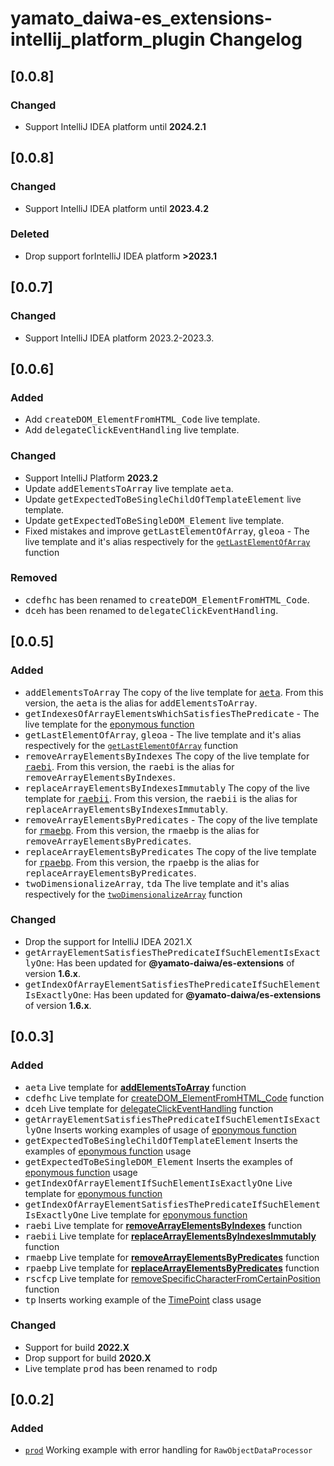 <!-- Keep a Changelog guide -> https://keepachangelog.com -->

# yamato_daiwa-es_extensions-intellij_platform_plugin Changelog

## [0.0.8]

### Changed

* Support IntelliJ IDEA platform until **2024.2.1**


## [0.0.8]

### Changed

* Support IntelliJ IDEA platform until **2023.4.2**

### Deleted

* Drop support forIntelliJ IDEA platform **>2023.1**


## [0.0.7]

### Changed

* Support IntelliJ IDEA platform 2023.2-2023.3.


## [0.0.6]

### Added

* Add <kbd>createDOM_ElementFromHTML_Code</kbd> live template.
* Add <kbd>delegateClickEventHandling</kbd> live template.

### Changed

* Support IntelliJ Platform **2023.2**
* Update <kbd>addElementsToArray</kbd> live template <kbd>aeta</kbd>.
* Update <kbd>getExpectedToBeSingleChildOfTemplateElement</kbd> live template.
* Update <kbd>getExpectedToBeSingleDOM_Element</kbd> live template.
* Fixed mistakes and improve <kbd>getLastElementOfArray</kbd>, <kbd>gleoa</kbd> - The live template and it's alias respectively for the [`getLastElementOfArray`](https://ee.yamato-daiwa.com/CoreLibrary/Functionality/Arrays/getLastElementOfArray/getLastElementOfArray.english.html) function


### Removed

* <kbd>cdefhc</kbd> has been renamed to <kbd>createDOM_ElementFromHTML_Code</kbd>.
* <kbd>dceh</kbd> has been renamed to <kbd>delegateClickEventHandling</kbd>.


## [0.0.5]

### Added

* <kbd>addElementsToArray</kbd> The copy of the live template for [<kbd>aeta</kbd>](https://ee.yamato-daiwa.com/CoreLibrary/Functionality/Arrays/addElementsToArray/addElementsToArray.english.html).
  From this version, the <kbd>aeta</kbd> is the alias for <kbd>addElementsToArray</kbd>.
* <kbd>getIndexesOfArrayElementsWhichSatisfiesThePredicate</kbd> - The live template for the [eponymous function](https://github.com/TokugawaTakeshi/Yamato-Daiwa-ES-Extensions/blob/master/CoreLibrary/Package/Documentation/Arrays/getIndexesOfArrayElementsWhichSatisfiesThePredicate/getIndexesOfArrayElementsWhichSatisfiesThePredicate.md)
* <kbd>getLastElementOfArray</kbd>, <kbd>gleoa</kbd> - The live template and it's alias respectively for the [`getLastElementOfArray`](https://ee.yamato-daiwa.com/CoreLibrary/Functionality/Arrays/getLastElementOfArray/getLastElementOfArray.english.html) function
* <kbd>removeArrayElementsByIndexes</kbd> The copy of the live template for [<kbd>raebi</kbd>](https://github.com/TokugawaTakeshi/Yamato-Daiwa-ES-Extensions/tree/master/CoreLibrary/Package/Documentation/Arrays/removeArrayElementsByIndexes/removeArrayElementsByIndexes.md).
  From this version, the <kbd>raebi</kbd> is the alias for <kbd>removeArrayElementsByIndexes</kbd>.
* <kbd>replaceArrayElementsByIndexesImmutably</kbd> The copy of the live template for [<kbd>raebii</kbd>](https://github.com/TokugawaTakeshi/Yamato-Daiwa-ES-Extensions/tree/master/CoreLibrary/Package/Documentation/Arrays/replaceArrayElementsByIndexesImmutably/replaceArrayElementsByIndexesImmutably.md).
  From this version, the <kbd>raebii</kbd> is the alias for <kbd>replaceArrayElementsByIndexesImmutably</kbd>.
* <kbd>removeArrayElementsByPredicates</kbd> - The copy of the live template for [<kbd>rmaebp</kbd>](https://github.com/TokugawaTakeshi/Yamato-Daiwa-ES-Extensions/tree/master/CoreLibrary/Package/Documentation/Arrays/removeArrayElementsByPredicates/removeArrayElementsByPredicates.md).
  From this version, the <kbd>rmaebp</kbd> is the alias for <kbd>removeArrayElementsByPredicates</kbd>.
* <kbd>replaceArrayElementsByPredicates</kbd> The copy of the live template for [<kbd>rpaebp</kbd>](https://github.com/TokugawaTakeshi/Yamato-Daiwa-ES-Extensions/blob/master/CoreLibrary/Package/Documentation/Arrays/replaceArrayElementsByPredicates/replaceArrayElementsByPredicates.md).
  From this version, the <kbd>rpaebp</kbd> is the alias for <kbd>replaceArrayElementsByPredicates</kbd>.
* <kbd>twoDimensionalizeArray</kbd>, <kbd>tda</kbd> The live template and it's alias respectively for the [`twoDimensionalizeArray`](https://ee.yamato-daiwa.com/CoreLibrary/Functionality/Arrays/addElementsToArray/addElementsToArray.english.html) function

### Changed

* Drop the support for IntelliJ IDEA 2021.X
* <kbd>getArrayElementSatisfiesThePredicateIfSuchElementIsExactlyOne</kbd>: Has been updated for **@yamato-daiwa/es-extensions** of version **1.6.x**.
* <kbd>getIndexOfArrayElementSatisfiesThePredicateIfSuchElementIsExactlyOne</kbd>: Has been updated for **@yamato-daiwa/es-extensions** of version **1.6.x**.


## [0.0.3]

### Added

* <kbd>aeta</kbd> Live template for [**addElementsToArray**](https://ee.yamato-daiwa.com/CoreLibrary/Functionality/Arrays/addElementsToArray/addElementsToArray.english.html) function
* <kbd>cdefhc</kbd> Live template for [createDOM_ElementFromHTML_Code](https://github.com/TokugawaTakeshi/Yamato-Daiwa-ES-Extensions/blob/master/BrowserJS/Package/Documentation/DOM/createDOM_ElementFromHTML_Code.md) function
* <kbd>dceh</kbd> Live template for [delegateClickEventHandling](https://github.com/TokugawaTakeshi/Yamato-Daiwa-ES-Extensions/blob/master/BrowserJS/Package/Documentation/DOM/delegateClickEventHandling.md) function
* <kbd>getArrayElementSatisfiesThePredicateIfSuchElementIsExactlyOne</kbd> Inserts working examples of usage of [eponymous function](https://ee.yamato-daiwa.com/CoreLibrary/Functionality/Arrays/getArrayElementSatisfiesThePredicateIfSuchElementIsExactlyOne/getArrayElementSatisfiesThePredicateIfSuchElementIsExactlyOne.english.html)
* <kbd>getExpectedToBeSingleChildOfTemplateElement</kbd> Inserts the examples of [eponymous function](https://github.com/TokugawaTakeshi/Yamato-Daiwa-ES-Extensions/blob/master/BrowserJS/Package/Documentation/DOM/getExpectedToBeSingleChildOfTemplateElement.md) usage
* <kbd>getExpectedToBeSingleDOM_Element</kbd> Inserts the examples of [eponymous function](https://github.com/TokugawaTakeshi/Yamato-Daiwa-ES-Extensions/blob/master/BrowserJS/Package/Documentation/DOM/getExpectedToBeSingleDOM_Element.md) usage
* <kbd>getIndexOfArrayElementIfSuchElementIsExactlyOne</kbd> Live template for  [eponymous function](https://github.com/TokugawaTakeshi/Yamato-Daiwa-ES-Extensions/blob/master/CoreLibrary/Package/Documentation/Arrays/getIndexOfArrayElementSatisfiesThePredicateIfSuchElementIsExactlyOne/getIndexOfArrayElementSatisfiesThePredicateIfSuchElementIsExactlyOne.md)
* <kbd>getIndexOfArrayElementSatisfiesThePredicateIfSuchElementIsExactlyOne</kbd> Live template for  [eponymous function](https://github.com/TokugawaTakeshi/Yamato-Daiwa-ES-Extensions/tree/master/CoreLibrary/Package/Documentation/Arrays/getIndexOfArrayElementSatisfiesThePredicateIfSuchElementIsExactlyOne/getIndexOfArrayElementSatisfiesThePredicateIfSuchElementIsExactlyOne.md)
* <kbd>raebi</kbd> Live template for [**removeArrayElementsByIndexes**](https://github.com/TokugawaTakeshi/Yamato-Daiwa-ES-Extensions/tree/master/CoreLibrary/Package/Documentation/Arrays/removeArrayElementsByIndexes/removeArrayElementsByIndexes.md) function
* <kbd>raebii</kbd> Live template for [**replaceArrayElementsByIndexesImmutably**](https://github.com/TokugawaTakeshi/Yamato-Daiwa-ES-Extensions/tree/master/CoreLibrary/Package/Documentation/Arrays/replaceArrayElementsByIndexesImmutably/replaceArrayElementsByIndexesImmutably.md) function
* <kbd>rmaebp</kbd> Live template for [**removeArrayElementsByPredicates**](https://github.com/TokugawaTakeshi/Yamato-Daiwa-ES-Extensions/tree/master/CoreLibrary/Package/Documentation/Arrays/removeArrayElementsByPredicates/removeArrayElementsByPredicates.md) function
* <kbd>rpaebp</kbd> Live template for [**replaceArrayElementsByPredicates**](https://github.com/TokugawaTakeshi/Yamato-Daiwa-ES-Extensions/blob/master/CoreLibrary/Package/Documentation/Arrays/replaceArrayElementsByPredicates/replaceArrayElementsByPredicates.md) function
* <kbd>rscfcp</kbd> Live template for [removeSpecificCharacterFromCertainPosition](https://github.com/TokugawaTakeshi/Yamato-Daiwa-ES-Extensions/blob/master/CoreLibrary/Package/Documentation/Strings/removeSpecificCharacterFromCertainPosition.md) function
* <kbd>tp</kbd> Inserts working example of the [TimePoint](https://github.com/TokugawaTakeshi/Yamato-Daiwa-ES-Extensions/blob/master/CoreLibrary/Package/Documentation/DateTime/TimePoint.md) class usage

### Changed

* Support for build **2022.X**
* Drop support for build **2020.X**
* Live template <kbd>prod</kbd> has been renamed to <kbd>rodp</kbd>


## [0.0.2]

### Added

* [`prod`](https://github.com/TokugawaTakeshi/Yamato-Daiwa-ES-Extensions/blob/master/CoreLibrary/Package/Documentation/RawObjectDataProcessor/RawObjectDataProcessor.md#rawobjectdataprocessor)
  Working example with error handling for `RawObjectDataProcessor`
